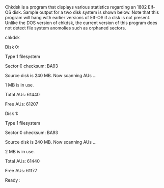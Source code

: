 Chkdsk is a program that displays various statistics regarding an 1802 Elf-OS disk.
Sample output for a two disk system is shown below. Note that this program will
hang with earlier versions of Elf-OS if a disk is not present. Unlike the DOS
version of chkdsk, the current version of this program does not detect file 
system anomolies such as orphaned sectors.

  chkdsk
  
  Disk 0:
  
  Type 1 filesystem
  
  Sector 0 checksum: BA93
  
  Source disk is 240 MB. Now scanning AUs ...
  
  1 MB is in use.
  
  Total AUs: 61440
  
  Free  AUs: 61207
  
  

  Disk 1:
  
  Type 1 filesystem
  
  Sector 0 checksum: BA93
  
  Source disk is 240 MB. Now scanning AUs ...
  
  2 MB is in use.
  
  Total AUs: 61440
  
  Free  AUs: 61177
  
  Ready
  :

